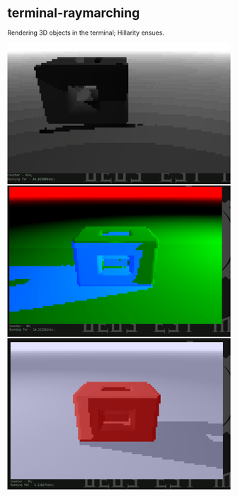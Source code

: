 # terminal-raymarching
Rendering 3D objects in the terminal; Hillarity ensues.

![Box Frame](./gifs/TR-cube.gif)
![The pre-render](./gifs/TR-rendering.gif)
![The Box As Intended](./gifs/TR-full_color.gif)

